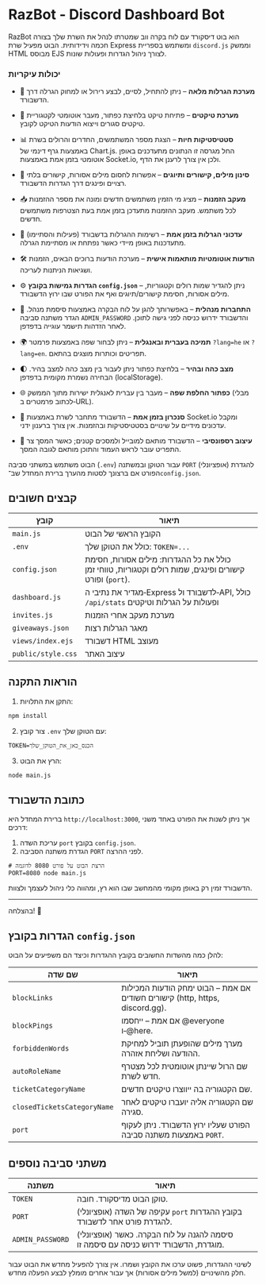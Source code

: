 
# RazBot - Discord Dashboard Bot

RazBot הוא בוט דיסקורד עם לוח בקרה ווב שמטרתו לנהל את השרת שלך בצורה חכמה וידידותית. הבוט מפעיל שרת Express ומשתמש בספריית `discord.js` וממשק HTML מבוסס EJS לצורך ניהול הגדרות ופעולות שונות.

### יכולות עיקריות

- 🎁 **מערכת הגרלות מלאה** – ניתן להתחיל, לסיים, לבצע רירול או למחוק הגרלה דרך הדשבורד.
- 🎫 **מערכת טיקטים** – פתיחת טיקט בלחיצת כפתור, מעבר אוטומטי לקטגוריית טיקטים סגורים וייצוא הודעות הטיקט לקובץ.
- 📊 **סטטיסטיקות חיות** – הצגת מספר המשתמשים, החדרים והרולים בשרת באמצעות גרף דינמי של Chart.js. החל מגרסה זו הנתונים מתעדכנים באופן אוטומטי בזמן אמת באמצעות Socket.io, ולכן אין צורך לרענן את הדף.
- 🧼 **סינון מילים, קישורים ותיוגים** – אפשרות לחסום מילים אסורות, קישורים בלתי רצויים ופינגים דרך הגדרות הדשבורד.
- 📥 **מעקב הזמנות** – מציג מי הזמין משתמשים חדשים ומונה את מספר ההזמנות לכל משתמש.
  מעקב ההזמנות מתעדכן בזמן אמת בעת הצטרפות משתמשים חדשים.
 - 🔁 **עדכוני הגרלות בזמן אמת** – רשימות ההגרלות בדשבורד (פעילות והסתיימו) מתעדכנות באופן מיידי כאשר נפתחת או מסתיימת הגרלה.
- 🛠️ **הודעות אוטומטיות מותאמות אישית** – מערכת הודעות ברוכים הבאים, הזמנות ושגיאות הניתנות לעריכה.
- ⚙️ **הגדרות גמישות בקובץ `config.json`** – ניתן להגדיר שמות רולים וקטגוריות, מילים אסורות, חסימת קישורים/תיוגים ואף את הפורט שבו ירוץ הדשבורד.

- 🔐 **התחברות מנהלית** – באפשרותך להגן על לוח הבקרה באמצעות סיסמת מנהל. הגדר משתנה סביבה `ADMIN_PASSWORD` והדשבורד ידרוש כניסה לפני גישה לתוכן. לאחר הזדהות תישמר עוגייה בדפדפן.

- 🌍 **תמיכה בעברית ובאנגלית** – ניתן לבחור שפה באמצעות פרמטר `?lang=he` או `?lang=en`. תפריטים וכותרות מוצגים בהתאם.

- 🌓 **מצב כהה ובהיר** – בלחיצת כפתור ניתן לעבור בין מצב כהה למצב בהיר. הבחירה נשמרת מקומית בדפדפן (localStorage).

- 🌐 **כפתור החלפת שפה** – מעבר בין עברית לאנגלית ישירות מתוך הממשק (מבלי לכתוב פרמטרים ב‑URL).
 - 🔁 **סנכרון בזמן אמת** – הדשבורד מתחבר לשרת באמצעות Socket.io ומקבל עדכונים מידיים על שינויים בסטטיסטיקות ובהזמנות. אין צורך ברענון ידני.

- 📱 **עיצוב רספונסיבי** – הדשבורד מותאם למובייל ולמסכים קטנים; כאשר המסך צר התפריט עובר לראש העמוד והתוכן מותאם לגובה המסך.

הבוט משתמש במשתני סביבה (`.env`) עבור הטוקן ובמשתנה `PORT` (אופציונלי) להגדרת הפורט אם ברצונך לסטות מהערך ברירת המחדל שב־`config.json`.

## קבצים חשובים

| קובץ | תיאור |
|------|--------|
| `main.js` | הקובץ הראשי של הבוט |
| `.env` | כולל את הטוקן שלך: `TOKEN=...` |
| `config.json` | כולל את כל ההגדרות: מילים אסורות, חסימת קישורים ופינגים, שמות רולים וקטגוריות, טווחי זמן ופורט (`port`). |
| `dashboard.js` | מגדיר את נתיבי ה‑Express לדשבורד ול‑API, כולל `/api/stats` ופעולות על הגרלות וטיקטים |
| `invites.js` | מערכת מעקב אחרי הזמנות |
| `giveaways.json` | מאגר הגרלות רצות |
| `views/index.ejs` | דשבורד HTML מעוצב |
| `public/style.css` | עיצוב האתר |

## הוראות התקנה

1. התקן את התלויות:
```bash
npm install
```

2. צור קובץ `.env` עם הטוקן שלך:
```env
TOKEN=הכנס_כאן_את_הטוקן_שלך
```

3. הרץ את הבוט:
```bash
node main.js
```

## כתובת הדשבורד

ברירת המחדל היא `http://localhost:3000`, אך ניתן לשנות את הפורט באחד משני דרכים:

1. עריכת השדה `port` בקובץ `config.json`.
2. הגדרת משתנה הסביבה `PORT` לפני ההרצה.

```
# הרצת הבוט על פורט 8080 לדוגמה
PORT=8080 node main.js
```

הדשבורד זמין רק באופן מקומי מהמחשב שבו הוא רץ, ומהווה כלי ניהול לעצמך ולצוות.

---

בהצלחה! 🎉

## הגדרות בקובץ `config.json`

להלן כמה מהשדות החשובים בקובץ ההגדרות וכיצד הם משפיעים על הבוט:

| שם שדה | תיאור |
| ------ | ------ |
| `blockLinks` | אם אמת – הבוט ימחק הודעות המכילות קישורים חשודים (http, https, discord.gg). |
| `blockPings` | אם אמת – ייחסמו @everyone ו‑@here. |
| `forbiddenWords` | מערך מילים שהופעתן תוביל למחיקת ההודעה ושליחת אזהרה. |
| `autoRoleName` | שם הרול שיינתן אוטומטית לכל מצטרף חדש לשרת. |
| `ticketCategoryName` | שם הקטגוריה בה ייווצרו טיקטים חדשים. |
| `closedTicketsCategoryName` | שם הקטגוריה אליה יועברו טיקטים לאחר סגירה. |
| `port` | הפורט שעליו ירוץ הדשבורד. ניתן לעקוף באמצעות משתנה סביבה `PORT`. |

## משתני סביבה נוספים

| משתנה | תיאור |
| ------ | ------ |
| `TOKEN` | טוקן הבוט מדיסקורד. חובה. |
| `PORT` | (אופציונלי) עקיפה של השדה `port` בקובץ ההגדרות להגדרת פורט אחר לדשבורד. |
| `ADMIN_PASSWORD` | (אופציונלי) סיסמה להגנה על לוח הבקרה. כאשר מוגדרת, הדשבורד ידרוש כניסה עם סיסמה זו. |

לשינוי ההגדרות, פשוט ערכו את הקובץ ושמרו. אין צורך להפעיל מחדש את הבוט עבור חלק מהשינויים (למשל מילים אסורות) אך עבור אחרים מומלץ לבצע הפעלה מחדש.
